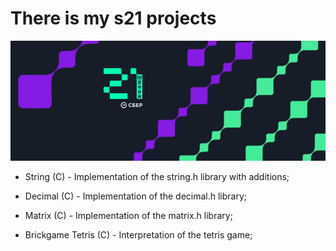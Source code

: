 # There is my s21 projects

![s21_logo](https://github.com/hollisgr/hollisgr/blob/9c6e8bf992813279314b3d84388301d4f761353d/logos/school21.png)

- String (C) - Implementation of the string.h library with additions;

- Decimal (C) - Implementation of the decimal.h library;

- Matrix (C) - Implementation of the matrix.h library;

- Brickgame Tetris (C) - Interpretation of the tetris game; 
